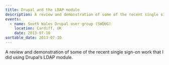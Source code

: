 ```yaml
---
title: Drupal and the LDAP module
description: A review and demonstration of some of the recent single sign-on work that I did using Drupal’s LDAP module.
events:
  - name: South Wales Drupal user group (SWDUG)
    location: Cardiff, UK
    date: 2013-07-10
sortable_date: 2013-07-10
---
```


A review and demonstration of some of the recent single sign-on work that I did using Drupal’s LDAP module.
